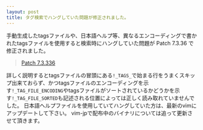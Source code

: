 ```yaml
---
layout: post
title: タグ検索でハングしていた問題が修正されました。
---
```


手動生成したtagsファイルや、日本語ヘルプ等、異なるエンコーディングで書かれたtagsファイルを使用すると検索時にハングしていた問題が Patch 7.3.36 で修正されました。

> [Patch 7.3.336 ](https://groups.google.com/d/topic/vim\_dev/t2eX1ct1fVY/discussion)

詳しく説明するとtagsファイルの冒頭にある`!_TAGS_`で始まる行をうまくスキップ出来ておらず、かつtagsファイルのエンコーディングを示す`!_TAG_FILE_ENCODING`やtagsファイルがソートされているかどうかを示す`!_TAG_FILE_SORTED`も記述される位置によっては正しく読み取れていませんでした。
日本語ヘルプファイルを使用していてハングしていた方は、最新のvimにアップデートして下さい。
vim-jpで配布中のバイナリについては追って更新させて頂きます。

